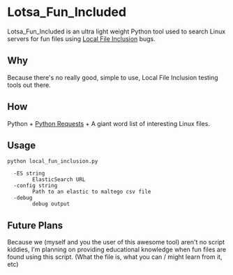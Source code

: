 # Lotsa_Fun_Included
 Lotsa_Fun_Included is an ultra light weight Python tool used to search Linux servers for fun files using [Local File Inclusion](https://en.wikipedia.org/wiki/File_inclusion_vulnerability#Local_file_inclusion) bugs.
 
## Why
Because there's no really good, simple to use, Local File Inclusion testing tools out there.

## How
Python + [Python Requests](https://requests.readthedocs.io/en/master/) + A giant word list of interesting Linux files.

## Usage

`python local_fun_inclusion.py`

```
  -ES string
        ElasticSearch URL
  -config string
        Path to an elastic to maltego csv file
  -debug
        debug output
```

## Future Plans
Because we (myself and you the user of this awesome tool) aren't no script kiddies, I'm planning on providing educational knowledge when fun files are found using this script. (What the file is, what you can / might learn from it, etc)


